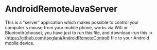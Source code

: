 # AndroidRemoteJavaServer
This is a "server" application which makes possible to control your computer's mouse from your mobile phone,
works via Wifi or Bluetooth(choose), you have just to run this file, and download-run 
this ->(https://github.com/tsoglani/AndroidRemoteControl) file to your Android mobile device.
